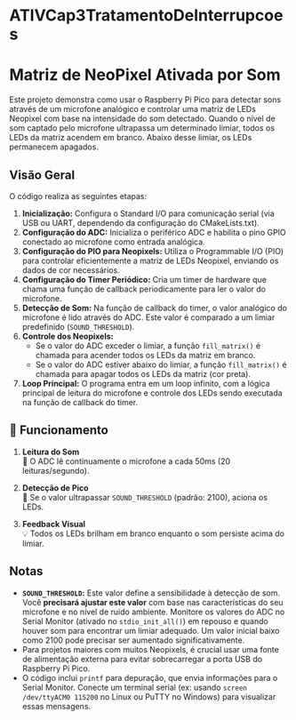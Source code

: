 # ATIVCap3TratamentoDeInterrupcoes

# Matriz de NeoPixel Ativada por Som

Este projeto demonstra como usar o Raspberry Pi Pico para detectar sons através de um microfone analógico e controlar uma matriz de LEDs Neopixel com base na intensidade do som detectado. Quando o nível de som captado pelo microfone ultrapassa um determinado limiar, todos os LEDs da matriz acendem em branco. Abaixo desse limiar, os LEDs permanecem apagados.

## Visão Geral

O código realiza as seguintes etapas:

1.  **Inicialização:** Configura o Standard I/O para comunicação serial (via USB ou UART, dependendo da configuração do CMakeLists.txt).
2.  **Configuração do ADC:** Inicializa o periférico ADC e habilita o pino GPIO conectado ao microfone como entrada analógica.
3.  **Configuração do PIO para Neopixels:** Utiliza o Programmable I/O (PIO) para controlar eficientemente a matriz de LEDs Neopixel, enviando os dados de cor necessários.
4.  **Configuração do Timer Periódico:** Cria um timer de hardware que chama uma função de callback periodicamente para ler o valor do microfone.
5.  **Detecção de Som:** Na função de callback do timer, o valor analógico do microfone é lido através do ADC. Este valor é comparado a um limiar predefinido (`SOUND_THRESHOLD`).
6.  **Controle dos Neopixels:**
    * Se o valor do ADC exceder o limiar, a função `fill_matrix()` é chamada para acender todos os LEDs da matriz em branco.
    * Se o valor do ADC estiver abaixo do limiar, a função `fill_matrix()` é chamada para apagar todos os LEDs da matriz (cor preta).
7.  **Loop Principal:** O programa entra em um loop infinito, com a lógica principal de leitura do microfone e controle dos LEDs sendo executada na função de callback do timer.

## 🎯 Funcionamento
1. **Leitura do Som**  
   📢 O ADC lê continuamente o microfone a cada 50ms (20 leituras/segundo).

2. **Detecção de Pico**  
   🔔 Se o valor ultrapassar `SOUND_THRESHOLD` (padrão: 2100), aciona os LEDs.

3. **Feedback Visual**  
   💡 Todos os LEDs brilham em branco enquanto o som persiste acima do limiar.

## Notas

* **`SOUND_THRESHOLD`:** Este valor define a sensibilidade à detecção de som. Você **precisará ajustar este valor** com base nas características do seu microfone e no nível de ruído ambiente. Monitore os valores do ADC no Serial Monitor (ativado no `stdio_init_all()`) em repouso e quando houver som para encontrar um limiar adequado. Um valor inicial baixo como 2100 pode precisar ser aumentado significativamente.
* Para projetos maiores com muitos Neopixels, é crucial usar uma fonte de alimentação externa para evitar sobrecarregar a porta USB do Raspberry Pi Pico.
* O código inclui `printf` para depuração, que envia informações para o Serial Monitor. Conecte um terminal serial (ex: usando `screen /dev/ttyACM0 115200` no Linux ou PuTTY no Windows) para visualizar essas mensagens.






